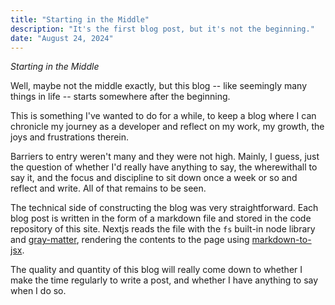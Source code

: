```yaml
---
title: "Starting in the Middle"
description: "It's the first blog post, but it's not the beginning."
date: "August 24, 2024"
---
```


*Starting in the Middle*

Well, maybe not the middle exactly, but this blog -- like seemingly many things in life -- starts somewhere after the beginning.

This is something I've wanted to do for a while, to keep a blog where I can chronicle my journey as a developer and reflect on my work, my growth, the joys and frustrations therein.

Barriers to entry weren't many and they were not high. Mainly, I guess, just the question of whether I'd really have anything to say, the wherewithall to say it, and the focus and discipline to sit down once a week or so and reflect and write. All of that remains to be seen.

The technical side of constructing the blog was very straightforward. Each blog post is written in the form of a markdown file and stored in the code repository of this site. Nextjs reads the file with the `fs` built-in node library and [gray-matter](https://www.npmjs.com/package/gray-matter),  rendering the contents to the page using [markdown-to-jsx](https://www.npmjs.com/package/markdown-to-jsx).

The quality and quantity of this blog will really come down to whether I make the time regularly to write a post, and whether I have anything to say when I do so.



